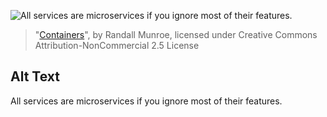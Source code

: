 ![All services are microservices if you ignore most of their features.](https://imgs.xkcd.com/comics/containers.png)
> "[Containers](https://xkcd.com/1988/)", by Randall Munroe, licensed under Creative Commons Attribution-NonCommercial 2.5 License

## Alt Text
All services are microservices if you ignore most of their features.
